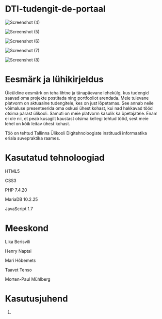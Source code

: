 # DTI-tudengit-de-portaal

![Screenshot (4)](https://user-images.githubusercontent.com/90316656/174557210-f561a878-9acb-463f-b9ef-5e7b9e45dcfa.png)

![Screenshot (5)](https://user-images.githubusercontent.com/90316656/174557254-10987080-5901-410f-bad2-590d7adf6b88.png)

![Screenshot (6)](https://user-images.githubusercontent.com/90316656/174557305-e461336c-8891-4bdb-bc0a-bd912154b106.png)

![Screenshot (7)](https://user-images.githubusercontent.com/90316656/174557323-c3cd156f-12a4-46ed-a6f2-121d53d7950a.png)

![Screenshot (8)](https://user-images.githubusercontent.com/90316656/174557337-bd4ed5a7-182a-4bd6-92a5-f4334c65be6a.png)

# Eesmärk ja lühikirjeldus

Üleüldine eesmärk on teha lihtne ja tänapäevane lehekülg, kus tudengid saavad oma projekte postitada ning portfooliot arendada. Meie tulevane platvorm on aktuaalne tudengitele, kes on just lõpetamas. See annab neile võimaluse presenteerida oma oskusi ühest kohast, kui nad hakkavad tööd otsima pärast ülikooli. Samuti on meie platvorm kasulik ka õpetajatele. Enam ei ole nii, et peab kusagilt kaustast otsima kellegi tehtud tööd, sest meie lehel on kõik leitav ühest kohast. 

Töö on tehtud Tallinna Ülikooli Digitehnoloogiate instituudi informaatika eriala suvepraktika raames.

# Kasutatud tehnoloogiad

HTML5

CSS3

PHP 7.4.20

MariaDB 10.2.25

JavaScript 1.7

# Meeskond

Lika Berisvili

Henry Naptal

Mari Hõbemets 

Taavet Tenso

Morten-Paul Mühlberg

# Kasutusjuhend

1. 
